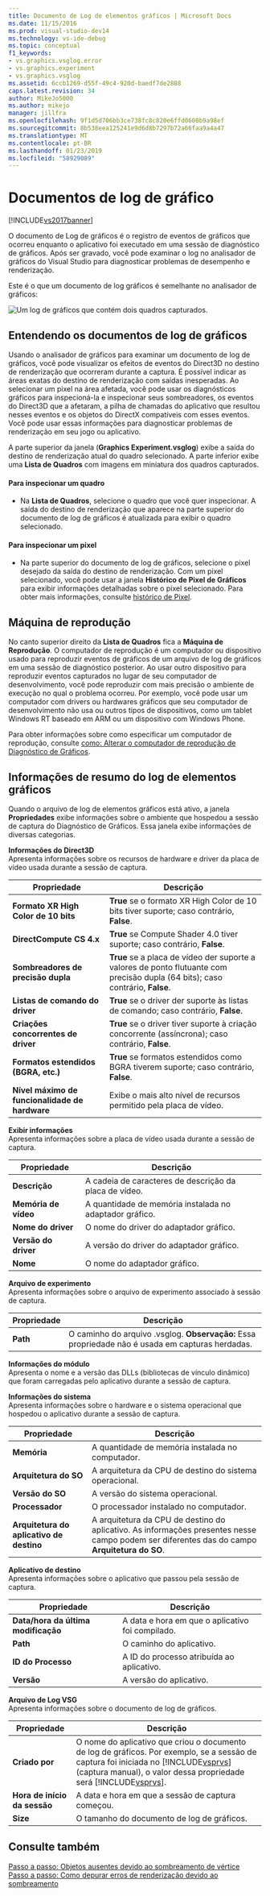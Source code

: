 ```yaml
---
title: Documento de Log de elementos gráficos | Microsoft Docs
ms.date: 11/15/2016
ms.prod: visual-studio-dev14
ms.technology: vs-ide-debug
ms.topic: conceptual
f1_keywords:
- vs.graphics.vsglog.error
- vs.graphics.experiment
- vs.graphics.vsglog
ms.assetid: 6ccb1269-d55f-49c4-920d-baedf7de2888
caps.latest.revision: 34
author: MikeJo5000
ms.author: mikejo
manager: jillfra
ms.openlocfilehash: 9f1d5d706bb3ce738fc8c820e6ffd0600b9a98ef
ms.sourcegitcommit: 8b538eea125241e9d6d8b7297b72a66faa9a4a47
ms.translationtype: MT
ms.contentlocale: pt-BR
ms.lasthandoff: 01/23/2019
ms.locfileid: "58929089"
---
```

# <a name="graphics-log-document"></a>Documentos de log de gráfico
[!INCLUDE[vs2017banner](../includes/vs2017banner.md)]

O documento de Log de gráficos é o registro de eventos de gráficos que ocorreu enquanto o aplicativo foi executado em uma sessão de diagnóstico de gráficos. Após ser gravado, você pode examinar o log no analisador de gráficos do Visual Studio para diagnosticar problemas de desempenho e renderização.  
  
 Este é o que um documento de log gráficos é semelhante no analisador de gráficos:  
  
 ![Um log de gráficos que contém dois quadros capturados. ](../debugger/media/gfx-diag-demo-graphics-log-orientation.png "gfx_diag_demo_graphics_log_orientation")  
  
## <a name="understanding-graphics-log-documents"></a>Entendendo os documentos de log de gráficos  
 Usando o analisador de gráficos para examinar um documento de log de gráficos, você pode visualizar os efeitos de eventos do Direct3D no destino de renderização que ocorreram durante a captura. É possível indicar as áreas exatas do destino de renderização com saídas inesperadas. Ao selecionar um pixel na área afetada, você pode usar os diagnósticos gráficos para inspecioná-la e inspecionar seus sombreadores, os eventos do Direct3D que a afetaram, a pilha de chamadas do aplicativo que resultou nesses eventos e os objetos do DirectX compatíveis com esses eventos. Você pode usar essas informações para diagnosticar problemas de renderização em seu jogo ou aplicativo.  
  
 A parte superior da janela (**Graphics Experiment.vsglog**) exibe a saída do destino de renderização atual do quadro selecionado. A parte inferior exibe uma **Lista de Quadros** com imagens em miniatura dos quadros capturados.  
  
#### <a name="to-inspect-a-frame"></a>Para inspecionar um quadro  
  
-   Na **Lista de Quadros**, selecione o quadro que você quer inspecionar. A saída do destino de renderização que aparece na parte superior do documento de log de gráficos é atualizada para exibir o quadro selecionado.  
  
#### <a name="to-inspect-a-pixel"></a>Para inspecionar um pixel  
  
-   Na parte superior do documento de log de gráficos, selecione o pixel desejado da saída do destino de renderização. Com um pixel selecionado, você pode usar a janela **Histórico de Pixel de Gráficos** para exibir informações detalhadas sobre o pixel selecionado. Para obter mais informações, consulte [histórico de Pixel](../debugger/graphics-pixel-history.md).  
  
## <a name="playback-machine"></a>Máquina de reprodução  
 No canto superior direito da **Lista de Quadros** fica a **Máquina de Reprodução**. O computador de reprodução é um computador ou dispositivo usado para reproduzir eventos de gráficos de um arquivo de log de gráficos em uma sessão de diagnóstico posterior. Ao usar outro dispositivo para reproduzir eventos capturados no lugar de seu computador de desenvolvimento, você pode reproduzir com mais precisão o ambiente de execução no qual o problema ocorreu. Por exemplo, você pode usar um computador com drivers ou hardwares gráficos que seu computador de desenvolvimento não usa ou outros tipos de dispositivos, como um tablet Windows RT baseado em ARM ou um dispositivo com Windows Phone.  
  
 Para obter informações sobre como especificar um computador de reprodução, consulte [como: Alterar o computador de reprodução de Diagnóstico de Gráficos](../debugger/how-to-change-the-graphics-diagnostics-playback-machine.md).  
  
## <a name="graphics-log-summary-information"></a>Informações de resumo do log de elementos gráficos  
 Quando o arquivo de log de elementos gráficos está ativo, a janela **Propriedades** exibe informações sobre o ambiente que hospedou a sessão de captura do Diagnóstico de Gráficos. Essa janela exibe informações de diversas categorias.  
  
 **Informações do Direct3D**  
 Apresenta informações sobre os recursos de hardware e driver da placa de vídeo usada durante a sessão de captura.  
  
|Propriedade|Descrição|  
|--------------|-----------------|  
|**Formato XR High Color de 10 bits**|**True** se o formato XR High Color de 10 bits tiver suporte; caso contrário, **False**.|  
|**DirectCompute CS 4.x**|**True** se Compute Shader 4.0 tiver suporte; caso contrário, **False**.|  
|**Sombreadores de precisão dupla**|**True** se a placa de vídeo der suporte a valores de ponto flutuante com precisão dupla (64 bits); caso contrário, **False**.|  
|**Listas de comando do driver**|**True** se o driver der suporte às listas de comando; caso contrário, **False**.|  
|**Criações concorrentes de driver**|**True** se o driver tiver suporte à criação concorrente (assíncrona); caso contrário, **False**.|  
|**Formatos estendidos (BGRA, etc.)**|**True** se formatos estendidos como BGRA tiverem suporte; caso contrário, **False**.|  
|**Nível máximo de funcionalidade de hardware**|Exibe o mais alto nível de recursos permitido pela placa de vídeo.|  
  
 **Exibir informações**  
 Apresenta informações sobre a placa de vídeo usada durante a sessão de captura.  
  
|Propriedade|Descrição|  
|--------------|-----------------|  
|**Descrição**|A cadeia de caracteres de descrição da placa de vídeo.|  
|**Memória de vídeo**|A quantidade de memória instalada no adaptador gráfico.|  
|**Nome do driver**|O nome do driver do adaptador gráfico.|  
|**Versão do driver**|A versão do driver do adaptador gráfico.|  
|**Nome**|O nome do adaptador gráfico.|  
  
 **Arquivo de experimento**  
 Apresenta informações sobre o arquivo de experimento associado à sessão de captura.  
  
|Propriedade|Descrição|  
|--------------|-----------------|  
|**Path**|O caminho do arquivo .vsglog. **Observação:**  Essa propriedade não é usada em capturas herdadas.|  
  
 **Informações do módulo**  
 Apresenta o nome e a versão das DLLs (bibliotecas de vínculo dinâmico) que foram carregadas pelo aplicativo durante a sessão de captura.  
  
 **Informações do sistema**  
 Apresenta informações sobre o hardware e o sistema operacional que hospedou o aplicativo durante a sessão de captura.  
  
|Propriedade|Descrição|  
|--------------|-----------------|  
|**Memória**|A quantidade de memória instalada no computador.|  
|**Arquitetura do SO**|A arquitetura da CPU de destino do sistema operacional.|  
|**Versão do SO**|A versão do sistema operacional.|  
|**Processador**|O processador instalado no computador.|  
|**Arquitetura do aplicativo de destino**|A arquitetura da CPU de destino do aplicativo. As informações presentes nesse campo podem ser diferentes das do campo **Arquitetura do SO**.|  
  
 **Aplicativo de destino**  
 Apresenta informações sobre o aplicativo que passou pela sessão de captura.  
  
|Propriedade|Descrição|  
|--------------|-----------------|  
|**Data/hora da última modificação**|A data e hora em que o aplicativo foi compilado.|  
|**Path**|O caminho do aplicativo.|  
|**ID do Processo**|A ID do processo atribuída ao aplicativo.|  
|**Versão**|A versão do aplicativo.|  
  
 **Arquivo de Log VSG**  
 Apresenta informações sobre o documento de log de gráficos.  
  
|Propriedade|Descrição|  
|--------------|-----------------|  
|**Criado por**|O nome do aplicativo que criou o documento de log de gráficos. Por exemplo, se a sessão de captura foi iniciada no [!INCLUDE[vsprvs](../includes/vsprvs-md.md)] (captura manual), o valor dessa propriedade será [!INCLUDE[vsprvs](../includes/vsprvs-md.md)].|  
|**Hora de início da sessão**|A data e hora em que a sessão de captura começou.|  
|**Size**|O tamanho do documento de log de gráficos.|  
  
## <a name="see-also"></a>Consulte também  
 [Passo a passo: Objetos ausentes devido ao sombreamento de vértice](../debugger/walkthrough-missing-objects-due-to-vertex-shading.md)   
 [Passo a passo: Como depurar erros de renderização devido ao sombreamento](../debugger/walkthrough-debugging-rendering-errors-due-to-shading.md)
